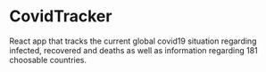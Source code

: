 # CovidTracker
React app that tracks the current global covid19 situation regarding infected, recovered and deaths as well as information regarding 181 choosable countries.
